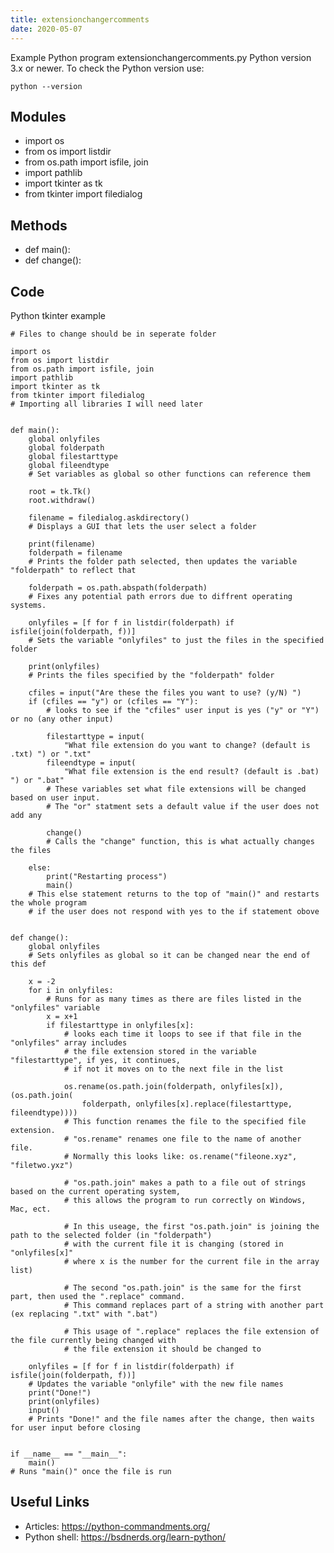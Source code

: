 ```yaml
---
title: extensionchangercomments
date: 2020-05-07
---
```

Example Python program extensionchangercomments.py
Python version 3.x or newer.
To check the Python version use:

    python --version

## Modules

* import os
* from os import listdir
* from os.path import isfile, join
* import pathlib
* import tkinter as tk
* from tkinter import filedialog

## Methods

* def main():
* def change():

## Code

Python tkinter example

    # Files to change should be in seperate folder
    
    import os
    from os import listdir
    from os.path import isfile, join
    import pathlib
    import tkinter as tk
    from tkinter import filedialog
    # Importing all libraries I will need later
    
    
    def main():
        global onlyfiles
        global folderpath
        global filestarttype
        global fileendtype
        # Set variables as global so other functions can reference them
    
        root = tk.Tk()
        root.withdraw()
    
        filename = filedialog.askdirectory()
        # Displays a GUI that lets the user select a folder
        
        print(filename)
        folderpath = filename
        # Prints the folder path selected, then updates the variable "folderpath" to reflect that
        
        folderpath = os.path.abspath(folderpath)
        # Fixes any potential path errors due to diffrent operating systems.
    
        onlyfiles = [f for f in listdir(folderpath) if isfile(join(folderpath, f))]
        # Sets the variable "onlyfiles" to just the files in the specified folder
    
        print(onlyfiles)
        # Prints the files specified by the "folderpath" folder
    
        cfiles = input("Are these the files you want to use? (y/N) ")
        if (cfiles == "y") or (cfiles == "Y"):
            # looks to see if the "cfiles" user input is yes ("y" or "Y") or no (any other input)
    
            filestarttype = input(
                "What file extension do you want to change? (default is .txt) ") or ".txt"
            fileendtype = input(
                "What file extension is the end result? (default is .bat) ") or ".bat"
            # These variables set what file extensions will be changed based on user input.
            # The "or" statment sets a default value if the user does not add any
    
            change()
            # Calls the "change" function, this is what actually changes the files
    
        else:
            print("Restarting process")
            main()
        # This else statement returns to the top of "main()" and restarts the whole program
        # if the user does not respond with yes to the if statement obove
    
    
    def change():
        global onlyfiles
        # Sets onlyfiles as global so it can be changed near the end of this def
    
        x = -2
        for i in onlyfiles:
            # Runs for as many times as there are files listed in the "onlyfiles" variable
            x = x+1
            if filestarttype in onlyfiles[x]:
                # looks each time it loops to see if that file in the "onlyfiles" array includes
                # the file extension stored in the variable "filestarttype", if yes, it continues,
                # if not it moves on to the next file in the list
    
                os.rename(os.path.join(folderpath, onlyfiles[x]), (os.path.join(
                    folderpath, onlyfiles[x].replace(filestarttype, fileendtype))))
                # This function renames the file to the specified file extension.
                # "os.rename" renames one file to the name of another file.
                # Normally this looks like: os.rename("fileone.xyz", "filetwo.yxz")
    
                # "os.path.join" makes a path to a file out of strings based on the current operating system,
                # this allows the program to run correctly on Windows, Mac, ect.
    
                # In this useage, the first "os.path.join" is joining the path to the selected folder (in "folderpath")
                # with the current file it is changing (stored in "onlyfiles[x]"
                # where x is the number for the current file in the array list)
    
                # The second "os.path.join" is the same for the first part, then used the ".replace" command.
                # This command replaces part of a string with another part (ex replacing ".txt" with ".bat")
    
                # This usage of ".replace" replaces the file extension of the file currently being changed with
                # the file extension it should be changed to
    
        onlyfiles = [f for f in listdir(folderpath) if isfile(join(folderpath, f))]
        # Updates the variable "onlyfile" with the new file names
        print("Done!")
        print(onlyfiles)
        input()
        # Prints "Done!" and the file names after the change, then waits for user input before closing
    
    
    if __name__ == "__main__":
        main()
    # Runs "main()" once the file is run
    

## Useful Links

- Articles: https://python-commandments.org/
- Python shell: https://bsdnerds.org/learn-python/
